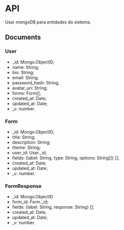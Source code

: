 # API

Usar mongoDB para entidades do sistema.

## Documents

### User

- _id: Mongo.ObjectID;
- name: String;
- bio: String;
- email: String;
- password_hash: String;
- avatar_uri: String;
- forms: Form[];
- created_at: Date;
- updated_at: Date;
- _v: number.

### Form

- _id: Mongo.ObjectID;
- title: String;
- description: String;
- theme: String;
- user_id: User._id;
- fields: {label: String, type: String, options: String[]} [];
- created_at: Date;
- updated_at: Date;
- _v: number.

### FormResponse

- _id: Mongo.ObjectID
- form_id: Form._id;
- fields: {label: String, response: String} [];
- created_at: Date;
- updated_at: Date;
- _v: number.
